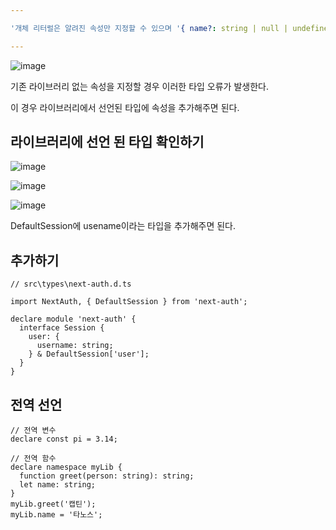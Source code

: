 ```yaml
---

'개체 리터럴은 알려진 속성만 지정할 수 있으며 '{ name?: string | null | undefined; email?: string | null | undefined; image?: string | null | undefined; }' 형식에 'username'이(가) 없습니다.'

---
```


![image](https://github.com/jhchoi1182/next-blog/assets/116577489/7b6a72cc-1efe-46da-be3c-23ffbd10f2f6)

기존 라이브러리 없는 속성을 지정할 경우 이러한 타입 오류가 발생한다.

이 경우 라이브러리에서 선언된 타입에 속성을 추가해주면 된다.

## 라이브러리에 선언 된 타입 확인하기

![image](https://github.com/jhchoi1182/next-blog/assets/116577489/49daa9f8-d5a4-4548-8bab-ca83bbbf7265)

![image](https://github.com/jhchoi1182/next-blog/assets/116577489/4c049497-aed2-4d3d-8bb8-a9fb5098ea94)

![image](https://github.com/jhchoi1182/next-blog/assets/116577489/4df71445-ef45-4b6c-ac17-6db001b1f195)

DefaultSession에 usename이라는 타입을 추가해주면 된다.

## 추가하기

```
// src\types\next-auth.d.ts

import NextAuth, { DefaultSession } from 'next-auth';

declare module 'next-auth' {
  interface Session {
    user: {
      username: string;
    } & DefaultSession['user'];
  }
}
```

## 전역 선언

```
// 전역 변수
declare const pi = 3.14;

// 전역 함수
declare namespace myLib {
  function greet(person: string): string;
  let name: string;
}
myLib.greet('캡틴');
myLib.name = '타노스';
```
